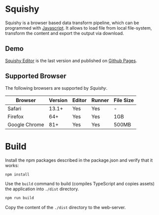 # Squishy

Squishy is a browser based data transform pipeline, which can be programmed with [Javascript](https://en.wikipedia.org/wiki/JavaScript).
It allows to load file from local file-system, transform the content and export the output via download.

## Demo

[Squishy Editor](https://dayaftereh.github.io/squishy) is the last version and published on [Github Pages](https://pages.github.com/).

## Supported Browser

The following browsers are supported by *Squishy*.

| Browser       | Version |  Editor | Runner | File Size |
|---------------|---------|---------|--------|-----------|
| Safari        | 13.1+   | Yes     | Yes    | -     |
| Firefox       | 64+     | Yes     | Yes    | 1GB       |
| Google Chrome | 81+     | Yes     | Yes    | 500MB     |

# Build

Install the npm packages described in the package.json and verify that it works:

```bash
npm install
```

Use the `build` command to build (compiles TypeScript and copies assets) the application into `./dist` directory.

```bash
npm run build
```

Copy the content of the `./dist` directory to the web-server.

